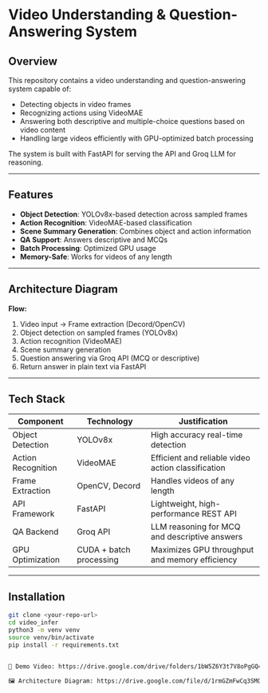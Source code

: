 # Video Understanding & Question-Answering System

## Overview
This repository contains a video understanding and question-answering system capable of:
- Detecting objects in video frames
- Recognizing actions using VideoMAE
- Answering both descriptive and multiple-choice questions based on video content
- Handling large videos efficiently with GPU-optimized batch processing

The system is built with FastAPI for serving the API and Groq LLM for reasoning.

---

## Features
- **Object Detection**: YOLOv8x-based detection across sampled frames
- **Action Recognition**: VideoMAE-based classification
- **Scene Summary Generation**: Combines object and action information
- **QA Support**: Answers descriptive and MCQs
- **Batch Processing**: Optimized GPU usage
- **Memory-Safe**: Works for videos of any length

---

## Architecture Diagram

**Flow:**
1. Video input → Frame extraction (Decord/OpenCV)
2. Object detection on sampled frames (YOLOv8x)
3. Action recognition (VideoMAE)
4. Scene summary generation
5. Question answering via Groq API (MCQ or descriptive)
6. Return answer in plain text via FastAPI

---

## Tech Stack
| Component | Technology | Justification |
|-----------|------------|---------------|
| Object Detection | YOLOv8x | High accuracy real-time detection |
| Action Recognition | VideoMAE | Efficient and reliable video action classification |
| Frame Extraction | OpenCV, Decord | Handles videos of any length |
| API Framework | FastAPI | Lightweight, high-performance REST API |
| QA Backend | Groq API | LLM reasoning for MCQ and descriptive answers |
| GPU Optimization | CUDA + batch processing | Maximizes GPU throughput and memory efficiency |

---

## Installation
```bash
git clone <your-repo-url>
cd video_infer
python3 -m venv venv
source venv/bin/activate
pip install -r requirements.txt


🎥 Demo Video: https://drive.google.com/drive/folders/1bW5Z6Y3t7V8oPgGQ43uTR-31nXd-UB-4

🖼️ Architecture Diagram: https://drive.google.com/file/d/1rmGZmFwCq3SMG1ZZC1M-DhNfkjcqdtin/view?usp=sharing




